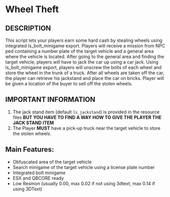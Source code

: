 # Wheel Theft
## DESCRIPTION


This script lets your players earn some hard cash by stealing wheels using integrated ls_bolt_minigame export. 
Players will receive a mission from NPC ped containing a number plate of the target vehicle and a general area where the vehicle is located. 
After going to the general area and finding the target vehicle, players will have to jack the car up using a car jack. 
Using ls_bolt_minigame export, players will unscrew the bolts of each wheel and store the wheel in the trunk of a truck.
After all wheels are taken off the car, the player can retrieve his jackstand and place the car on bricks. Player will be given a location of the buyer to sell off the stolen wheels.


## IMPORTANT INFORMATION
1. The jack stand item (default `ls_jackstand`) is provided in the resource files **BUT YOU HAVE TO FIND A WAY HOW TO GIVE THE PLAYER THE JACK STAND ITEM**
2. The Player **MUST** have a pick-up truck near the target vehicle to store the stolen wheels. 


## Main Features:
* Obfuscated area of the target vehicle
* Search minigame of the target vehicle using a license plate number
* Integrated bolt minigame
* ESX and QBCORE ready
* Low Resmon (usually 0.00, max 0.02 if not using 3dtext, max 0.14 if using 3DText)
